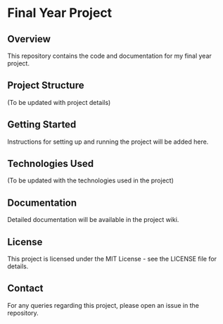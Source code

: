 # Final Year Project

## Overview
This repository contains the code and documentation for my final year project.

## Project Structure
(To be updated with project details)

## Getting Started
Instructions for setting up and running the project will be added here.

## Technologies Used
(To be updated with the technologies used in the project)

## Documentation
Detailed documentation will be available in the project wiki.

## License
This project is licensed under the MIT License - see the LICENSE file for details.

## Contact
For any queries regarding this project, please open an issue in the repository.